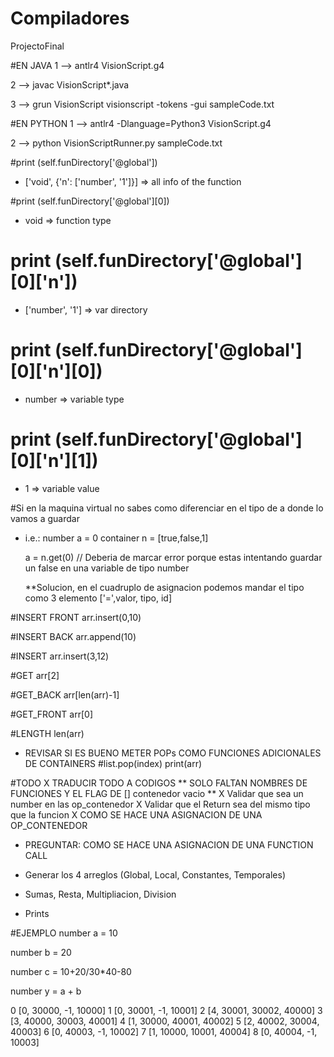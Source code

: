 # Compiladores
ProjectoFinal


#EN JAVA
1 --> antlr4 VisionScript.g4

2 -->  javac VisionScript*.java

3 --> grun VisionScript visionscript -tokens -gui sampleCode.txt

#EN PYTHON
1 --> antlr4 -Dlanguage=Python3 VisionScript.g4

2 --> python VisionScriptRunner.py sampleCode.txt


#print (self.funDirectory['@global'])
- ['void', {'n': ['number', '1']}] => all info of the function

#print (self.funDirectory['@global'][0])
- void => function type

# print (self.funDirectory['@global'][0]['n'])
- ['number', '1'] => var directory

# print (self.funDirectory['@global'][0]['n'][0])
- number => variable type

# print (self.funDirectory['@global'][0]['n'][1])
- 1 => variable value

#Si en la maquina virtual no sabes como diferenciar en el tipo de a donde lo vamos a guardar
- i.e.: 
    number a = 0
    container n = [true,false,1]

    a = n.get(0) // Deberia de marcar error porque estas intentando guardar un false en una variable de tipo number

    **Solucion, en el cuadruplo de asignacion podemos mandar el tipo como 3 elemento ['=',valor, tipo, id]

#INSERT FRONT
arr.insert(0,10)

#INSERT BACK
arr.append(10)

#INSERT 
arr.insert(3,12)

#GET
arr[2]

#GET_BACK
arr[len(arr)-1]

#GET_FRONT
arr[0]

#LENGTH
len(arr)

- REVISAR SI ES BUENO METER POPs COMO FUNCIONES ADICIONALES DE CONTAINERS
#list.pop(index)
print(arr)


#TODO
X TRADUCIR TODO A CODIGOS ** SOLO FALTAN NOMBRES DE FUNCIONES Y EL FLAG DE [] contenedor vacio **
X Validar que sea un number en las op_contenedor
X Validar que el Return sea del mismo tipo que la funcion
X COMO SE HACE UNA ASIGNACION DE UNA OP_CONTENEDOR
- PREGUNTAR: COMO SE HACE UNA ASIGNACION DE UNA FUNCTION CALL

- Generar los 4 arreglos (Global, Local, Constantes, Temporales)
- Sumas, Resta, Multipliacion, Division
- Prints


#EJEMPLO
number a = 10

number b = 20

number c = 10+20/30*40-80

number y = a + b

0 [0, 30000, -1, 10000]
1 [0, 30001, -1, 10001]
2 [4, 30001, 30002, 40000]
3 [3, 40000, 30003, 40001]
4 [1, 30000, 40001, 40002]
5 [2, 40002, 30004, 40003]
6 [0, 40003, -1, 10002]
7 [1, 10000, 10001, 40004]
8 [0, 40004, -1, 10003]